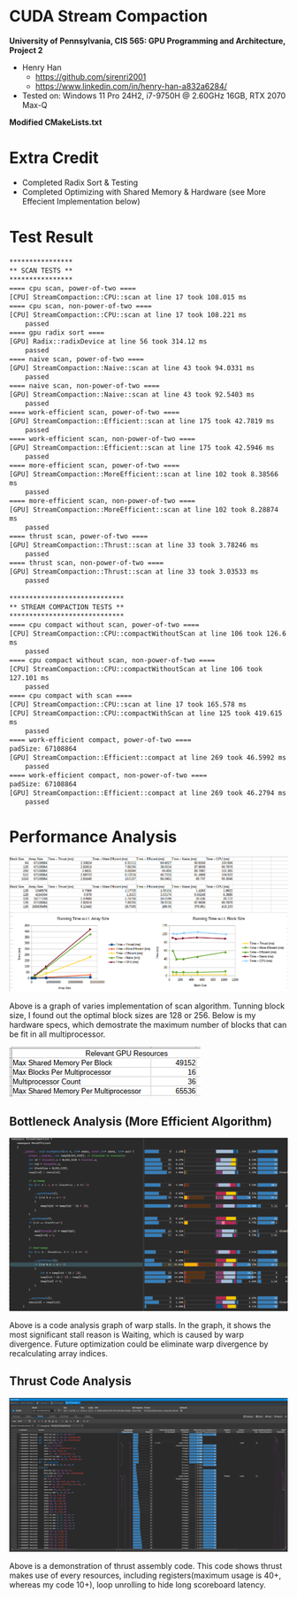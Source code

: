 CUDA Stream Compaction
======================

**University of Pennsylvania, CIS 565: GPU Programming and Architecture, Project 2**

* Henry Han
  * https://github.com/sirenri2001
  * https://www.linkedin.com/in/henry-han-a832a6284/
* Tested on: Windows 11 Pro 24H2, i7-9750H @ 2.60GHz 16GB, RTX 2070 Max-Q

**Modified CMakeLists.txt**

# Extra Credit

- Completed Radix Sort & Testing
- Completed Optimizing with Shared Memory & Hardware (see More Effecient Implementation below)

# Test Result

```
****************
** SCAN TESTS **
****************
==== cpu scan, power-of-two ====
[CPU] StreamCompaction::CPU::scan at line 17 took 108.015 ms
==== cpu scan, non-power-of-two ====
[CPU] StreamCompaction::CPU::scan at line 17 took 108.221 ms
    passed
==== gpu radix sort ====
[GPU] Radix::radixDevice at line 56 took 314.12 ms
    passed
==== naive scan, power-of-two ====
[GPU] StreamCompaction::Naive::scan at line 43 took 94.0331 ms
    passed
==== naive scan, non-power-of-two ====
[GPU] StreamCompaction::Naive::scan at line 43 took 92.5403 ms
    passed
==== work-efficient scan, power-of-two ====
[GPU] StreamCompaction::Efficient::scan at line 175 took 42.7819 ms
    passed
==== work-efficient scan, non-power-of-two ====
[GPU] StreamCompaction::Efficient::scan at line 175 took 42.5946 ms
    passed
==== more-efficient scan, power-of-two ====
[GPU] StreamCompaction::MoreEfficient::scan at line 102 took 8.38566 ms
    passed
==== more-efficient scan, non-power-of-two ====
[GPU] StreamCompaction::MoreEfficient::scan at line 102 took 8.28874 ms
    passed
==== thrust scan, power-of-two ====
[GPU] StreamCompaction::Thrust::scan at line 33 took 3.78246 ms
    passed
==== thrust scan, non-power-of-two ====
[GPU] StreamCompaction::Thrust::scan at line 33 took 3.03533 ms
    passed

*****************************
** STREAM COMPACTION TESTS **
*****************************
==== cpu compact without scan, power-of-two ====
[CPU] StreamCompaction::CPU::compactWithoutScan at line 106 took 126.6 ms
    passed
==== cpu compact without scan, non-power-of-two ====
[CPU] StreamCompaction::CPU::compactWithoutScan at line 106 took 127.101 ms
    passed
==== cpu compact with scan ====
[CPU] StreamCompaction::CPU::scan at line 17 took 165.578 ms
[CPU] StreamCompaction::CPU::compactWithScan at line 125 took 419.615 ms
    passed
==== work-efficient compact, power-of-two ====
padSize: 67108864
[GPU] StreamCompaction::Efficient::compact at line 269 took 46.5992 ms
    passed
==== work-efficient compact, non-power-of-two ====
padSize: 67108864
[GPU] StreamCompaction::Efficient::compact at line 269 took 46.2794 ms
    passed
```

# Performance Analysis

![](/profile/Graph.png)

Above is a graph of varies implementation of scan algorithm. Tunning block size, I found out the optimal block sizes are 128 or 256. Below is my hardware specs, which demostrate the maximum number of blocks that can be fit in all multiprocessor.

![](/profile/HardwareSpecs.png)

## Bottleneck Analysis (More Efficient Algorithm)

![](/profile/NCompute.png)

Above is a code analysis graph of warp stalls. In the graph, it shows the most significant stall reason is Waiting, which is caused by warp divergence. Future optimization could be eliminate warp divergence by recalculating array indices. 

## Thrust Code Analysis

![](/profile/Thrust.png)

Above is a demonstration of thrust assembly code. This code shows thrust makes use of every resources, including registers(maximum usage is 40+, whereas my code 10+), loop unrolling to hide long scoreboard latency. 